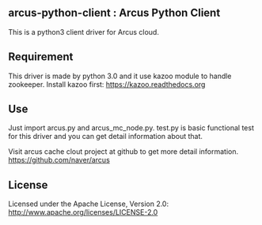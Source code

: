 
## arcus-python-client : Arcus Python Client

This is a python3 client driver for Arcus cloud.

## Requirement

This driver is made by python 3.0 
and it use kazoo module to handle zookeeper. Install kazoo first: https://kazoo.readthedocs.org

## Use

Just import arcus.py and arcus_mc_node.py.
test.py is basic functional test for this driver and you can get detail information about that.

Visit arcus cache clout project at github to get more detail information.
https://github.com/naver/arcus


## License

Licensed under the Apache License, Version 2.0: http://www.apache.org/licenses/LICENSE-2.0



